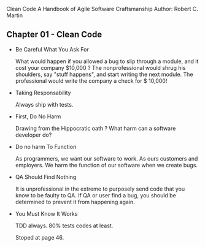 Clean Code
A Handbook of Agile Software Craftsmanship
Author: Robert C. Martin

Chapter 01 - Clean Code
-----------------------

- Be Careful What You Ask For
  
  What would happen if you allowed a bug to slip through a module, and it cost your company $10,000 ?
  The nonprofessional would shrug his shoulders, say "stuff happens", and start writing the next module.
  The professional would write the company a check for $ 10,000!

  
- Taking Responsability
  
  Always ship with tests.

- First, Do No Harm

  Drawing from the Hippocratic oath ?
  What harm can a software developer do?
  
- Do no harm To Function

  As programmers, we want our software to work. As ours customers and employers.
  We harm the function of our software when we create bugs.
  
- QA Should Find Nothing

  It is unprofessional in the extreme to purposely send code that you know to be faulty to QA.
  If QA or user find a bug, you should be determined to prevent it from happening again.

- You Must Know It Works

  TDD always.
  80% tests codes at least.
  
  Stoped at page 46.
  
  

  
  